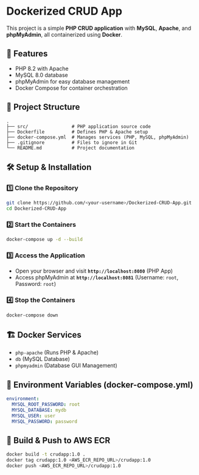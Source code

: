 # Dockerized CRUD App

This project is a simple **PHP CRUD application** with **MySQL**, **Apache**, and **phpMyAdmin**, all containerized using **Docker**.

## 🚀 Features
- PHP 8.2 with Apache
- MySQL 8.0 database
- phpMyAdmin for easy database management
- Docker Compose for container orchestration

## 📂 Project Structure
```
.
├── src/                # PHP application source code
├── Dockerfile          # Defines PHP & Apache setup
├── docker-compose.yml  # Manages services (PHP, MySQL, phpMyAdmin)
├── .gitignore          # Files to ignore in Git
└── README.md           # Project documentation
```

## 🛠️ Setup & Installation

### 1️⃣ Clone the Repository
```sh
git clone https://github.com/<your-username>/Dockerized-CRUD-App.git
cd Dockerized-CRUD-App
```

### 2️⃣ Start the Containers
```sh
docker-compose up -d --build
```

### 3️⃣ Access the Application
- Open your browser and visit **`http://localhost:8080`** (PHP App)
- Access phpMyAdmin at **`http://localhost:8081`** (Username: `root`, Password: `root`)

### 4️⃣ Stop the Containers
```sh
docker-compose down
```

## 🏗️ Docker Services
- `php-apache` (Runs PHP & Apache)
- `db` (MySQL Database)
- `phpmyadmin` (Database GUI Management)

## 📝 Environment Variables (docker-compose.yml)
```yaml
environment:
  MYSQL_ROOT_PASSWORD: root
  MYSQL_DATABASE: mydb
  MYSQL_USER: user
  MYSQL_PASSWORD: password
```

## 🔄 Build & Push to AWS ECR
```sh
docker build -t crudapp:1.0 .
docker tag crudapp:1.0 <AWS_ECR_REPO_URL>/crudapp:1.0
docker push <AWS_ECR_REPO_URL>/crudapp:1.0
```



